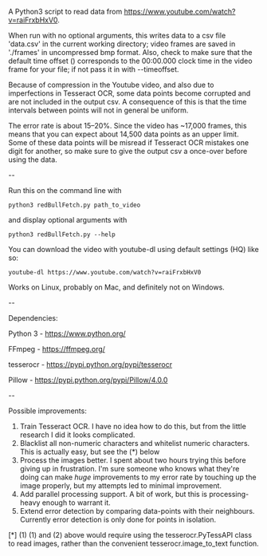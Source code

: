 A Python3 script to read data from https://www.youtube.com/watch?v=raiFrxbHxV0.

When run with no optional arguments, this writes data to a csv file 'data.csv' in the current working directory; video frames are saved in './frames' in uncompressed bmp format. Also, check to make sure that the default time offset () corresponds to the 00:00.000 clock time in the video frame for your file; if not pass it in with --timeoffset.

Because of compression in the Youtube video, and also due to imperfections in Tesseract OCR, some data points become corrupted and are not included in the output csv. A consequence of this is that the time intervals between points will not in general be uniform.

The error rate is about 15–20%. Since the video has ~17,000 frames, this means that you can expect about 14,500 data points as an upper limit. Some of these data points will be misread if Tesseract OCR mistakes one digit for another, so make sure to give the output csv a once-over before using the data.

--

Run this on the command line with

```
python3 redBullFetch.py path_to_video
```
and display optional arguments with 

```
python3 redBullFetch.py --help
```

You can download the video with youtube-dl using default settings (HQ) like so:

```
youtube-dl https://www.youtube.com/watch?v=raiFrxbHxV0
```

Works on Linux, probably on Mac, and definitely not on Windows.

--

Dependencies:

Python 3 - https://www.python.org/

FFmpeg - https://ffmpeg.org/

tesserocr - https://pypi.python.org/pypi/tesserocr

Pillow - https://pypi.python.org/pypi/Pillow/4.0.0

--

Possible improvements:

1. Train Tesseract OCR. I have no idea how to do this, but from the little research I did it looks complicated.
2. Blacklist all non-numeric characters and whitelist numeric characters. This is actually easy, but see the (*) below
3. Process the images better. I spent about two hours trying this before giving up in frustration. I'm sure someone who knows what they're doing can make *huge* improvements to my error rate by touching up the image properly, but my attempts led to minimal improvement.
4. Add parallel processing support. A bit of work, but this is processing-heavy enough to warrant it.
5. Extend error detection by comparing data-points with their neighbours. Currently error detection is only done for points in isolation.

[*] (1) (1) and (2) above would require using the tesserocr.PyTessAPI class to read images, rather than the convenient tesserocr.image_to_text function.
